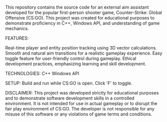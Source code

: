 This repository contains the source code for an external aim assistant developed for the popular first-person shooter game, Counter-Strike: Global Offensive (CS:GO). This project was created for educational purposes to demonstrate proficiency in C++, Windows API, and understanding of game mechanics.

FEATURES:

Real-time player and entity position tracking using 3D vector calculations.
Smooth and natural aim transitions for a realistic gameplay experience.
Easy toggle feature for user-friendly control during gameplay.
Ethical development practices, emphasizing learning and skill development.

TECHNOLOGIES:
C++
Windows API

SETUP:
Build and run while CS:GO is open.
Click 'F' to toggle. 

DISCLAIMER:
This project was developed strictly for educational purposes and to demonstrate software development skills in a controlled environment. It is not intended for use in actual gameplay or to disrupt the fair play environment of CS:GO. The developer is not responsible for any misuse of this software or any violations of game terms and conditions.
